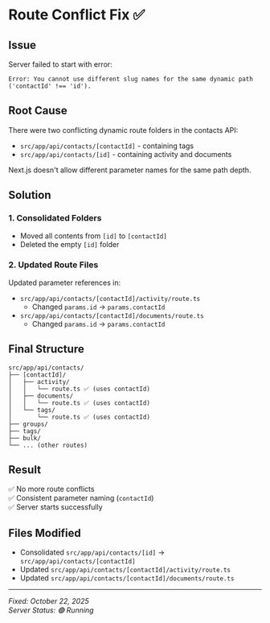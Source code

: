 # Route Conflict Fix ✅

## Issue

Server failed to start with error:

```
Error: You cannot use different slug names for the same dynamic path ('contactId' !== 'id').
```

## Root Cause

There were two conflicting dynamic route folders in the contacts API:

- `src/app/api/contacts/[contactId]` - containing tags
- `src/app/api/contacts/[id]` - containing activity and documents

Next.js doesn't allow different parameter names for the same path depth.

## Solution

### 1. Consolidated Folders

- Moved all contents from `[id]` to `[contactId]`
- Deleted the empty `[id]` folder

### 2. Updated Route Files

Updated parameter references in:

- `src/app/api/contacts/[contactId]/activity/route.ts`
  - Changed `params.id` → `params.contactId`
- `src/app/api/contacts/[contactId]/documents/route.ts`
  - Changed `params.id` → `params.contactId`

## Final Structure

```
src/app/api/contacts/
├── [contactId]/
│   ├── activity/
│   │   └── route.ts ✅ (uses contactId)
│   ├── documents/
│   │   └── route.ts ✅ (uses contactId)
│   └── tags/
│       └── route.ts ✅ (uses contactId)
├── groups/
├── tags/
├── bulk/
└── ... (other routes)
```

## Result

✅ No more route conflicts  
✅ Consistent parameter naming (`contactId`)  
✅ Server starts successfully

## Files Modified

- Consolidated `src/app/api/contacts/[id]` → `src/app/api/contacts/[contactId]`
- Updated `src/app/api/contacts/[contactId]/activity/route.ts`
- Updated `src/app/api/contacts/[contactId]/documents/route.ts`

---

_Fixed: October 22, 2025_  
_Server Status: 🟢 Running_

